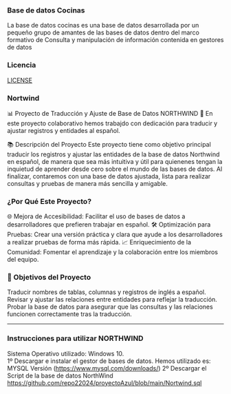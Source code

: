 ### Base de datos Cocinas
La base de datos cocinas es una base de datos desarrollada por un pequeño grupo de amantes de las bases de datos dentro del marco formativo de Consulta y manipulación de información contenida en gestores de datos

### Licencia
[LICENSE](https://github.com/repo22024/proyectoAzul/blob/80eb7f287e27d936ead7e047dd9755196bc1bb35/LICENSE)

### Nortwind
📊 Proyecto de Traducción y Ajuste de Base de Datos  NORTHWIND 🚀
En este proyecto colaborativo hemos trabajdo con dedicación para traducir y ajustar registros y entidades al español.

📚 Descripción del Proyecto
Este proyecto tiene como objetivo principal traducir los registros y ajustar las entidades de la base de datos Northwind en español, de manera que sea más intuitiva y útil para quienenes tengan la inquietud de aprender desde cero sobre el mundo de las bases de datos. Al finalizar, contaremos con una base de datos ajustada, lista para realizar consultas y pruebas de manera más sencilla y amigable.

### ¿Por Qué Este Proyecto?
🌐 Mejora de Accesibilidad: Facilitar el uso de bases de datos a desarrolladores que prefieren trabajar en español.
🛠️ Optimización para Pruebas: Crear una versión práctica y clara que ayude a los desarrolladores a realizar pruebas de forma más rápida.
📈 Enriquecimiento de la Comunidad: Fomentar el aprendizaje y la colaboración entre los miembros del equipo.

### 🎯 Objetivos del Proyecto
Traducir nombres de tablas, columnas y registros de inglés a español.
Revisar y ajustar las relaciones entre entidades para reflejar la traducción.
Probar la base de datos para asegurar que las consultas y las relaciones funcionen correctamente tras la traducción.
_______________________________________________________________________________________________________________________________
### Instrucciones para utilizar NORTHWIND
Sistema Operativo utilizado: Windows 10.  
1º Descargar e instalar el gestor de bases de datos. Hemos utilizado es: MYSQL Versión (https://www.mysql.com/downloads/)
2º Descargar el Script de la base de datos NorthWind https://github.com/repo22024/proyectoAzul/blob/main/Nortwind.sql


